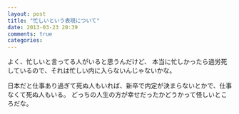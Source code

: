 ```yaml
---
layout: post
title: "忙しいという表現について"
date: 2013-03-23 20:39
comments: true
categories:
---
```


よく、忙しいと言ってる人がいると思うんだけど、
本当に忙しかったら過労死しているので、それは忙しい内に入らないんじゃないかな。

日本だと仕事あり過ぎて死ぬ人もいれば、新卒で内定が決まらないとかで、仕事なくて死ぬ人もいる。
どっちの人生の方が幸せだったかどうかって怪しいところだな。
